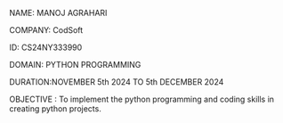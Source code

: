 NAME: MANOJ AGRAHARI

COMPANY: CodSoft

ID: CS24NY333990

DOMAIN: PYTHON PROGRAMMING

DURATION:NOVEMBER 5th 2024 TO 5th DECEMBER 2024

OBJECTIVE : To implement the python programming and coding skills in creating python projects.
